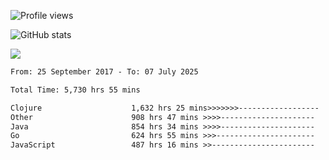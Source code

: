 ![Profile views](https://komarev.com/ghpvc/?username=liuchong)

![GitHub stats](https://github-readme-stats.vercel.app/api?username=liuchong&show_icons=true)

<img src="https://cr-skills-chart-widget.azurewebsites.net/api/api?username=liuchong&skills=Java,JavaScript,Python,Go,Rust,Zig&show-other-skills=true"/>

<!--START_SECTION:waka-->

```txt
From: 25 September 2017 - To: 07 July 2025

Total Time: 5,730 hrs 55 mins

Clojure                    1,632 hrs 25 mins>>>>>>>------------------   28.48 %
Other                      908 hrs 47 mins >>>>---------------------   15.86 %
Java                       854 hrs 34 mins >>>>---------------------   14.91 %
Go                         624 hrs 55 mins >>>----------------------   10.90 %
JavaScript                 487 hrs 16 mins >>-----------------------   08.50 %
```

<!--END_SECTION:waka-->
